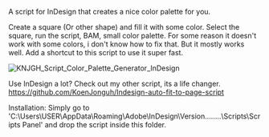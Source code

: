 A script for InDesign that creates a nice color palette for you.

Create a square (Or other shape) and fill it with some color. Select the square, run the script, BAM, small color palette.
For some reason it doesn't work with some colors, i don't know how to fix that. But it mostly works well.
Add a shortcut to this script to use it super fast.

![KNJGH_Script_Color_Palette_Generator_InDesign](https://github.com/KoenJonguh/InDesign-Color-Palette-Generator/assets/28997723/2cf207ea-78c5-41af-bc27-1211d18de6df)

Use InDesign a lot? Check out my other script, its a life changer.
https://github.com/KoenJonguh/Indesign-auto-fit-to-page-script

Installation: Simply go to 'C:\Users\USER\AppData\Roaming\Adobe\InDesign\Version........\Scripts\Scripts Panel' and drop the script inside this folder.
